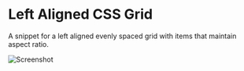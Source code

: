 # Left Aligned CSS Grid

A snippet for a left aligned evenly spaced grid with items that maintain aspect ratio.

![Screenshot](https://github.com/daltonrowe/left-aligned-css-grid/blob/master/left-aligned/screenshot.png?raw=true)
